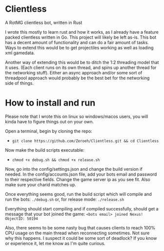 # Clientless
A RotMG clientless bot, written in Rust

I wrote this mostly to learn rust and how it works, as I already have a feature packed clientless written in Go. This project will likely be left as-is.
This bot has a decent amount of functionality and can do a fair amount of tasks. Ways to extend this would be to get projectiles working as well as loading xml gamedata.

Another way of extending this would be to ditch the 1:2 threading model that it uses. (Each client runs on its own thread, and spins up another thread for the networking stuff). Either an async approach and/or some sort of threadpool approach would probably be the best bet for the networking side of things.

# How to install and run
Please note that I wrote this on linux so windows/macos users, you will kinda have to figure things out on your own.

Open a terminal, begin by cloning the repo:
- ``git clone https://github.com/Zeroeh/Clientless.git && cd Clientless``

Now make the build scripts executable:
- ``chmod +x debug.sh && chmod +x release.sh``

Now, go into the config/settings.json and change the build version if needed. In the config/accounts.json file, add your bots email and password to their respective fields. Change the game server ip as you see fit. Also make sure your charid matches up.

Once everything seems good, run the build script which will compile and run the bots:
``./debug.sh`` or, for release mode: ``./release.sh``

Everything should start compiling and if compiled successfully, should get a message that your bot joined the game:
``<bots email> joined Nexus! ObjectID: 50194``

Also, there seems to be some nasty bug that causes clients to reach 100% CPU usage on the main thread when reconnecting sometimes. Not sure why this happens. I suspect it could be some sort of deadlock? If you know or experience it, let me know as I'm quite curious.
